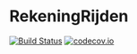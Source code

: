 # RekeningRijden 

[![Build Status](https://travis-ci.org/MaikelHoeks/RekeningRijden.svg?branch=master)](https://travis-ci.org/MaikelHoeks/RekeningRijden) [![codecov.io](https://codecov.io/github/MaikelHoeks/RekeningRijden/coverage.svg?branch=master)](https://codecov.io/github/MaikelHoeks/RekeningRijden?branch=master)